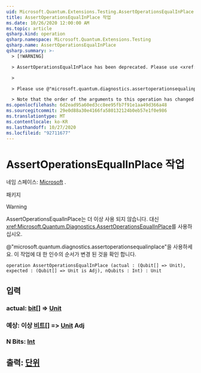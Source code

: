 ```yaml
---
uid: Microsoft.Quantum.Extensions.Testing.AssertOperationsEqualInPlace
title: AssertOperationsEqualInPlace 작업
ms.date: 10/26/2020 12:00:00 AM
ms.topic: article
qsharp.kind: operation
qsharp.namespace: Microsoft.Quantum.Extensions.Testing
qsharp.name: AssertOperationsEqualInPlace
qsharp.summary: >-
  > [!WARNING]

  > AssertOperationsEqualInPlace has been deprecated. Please use <xref:Microsoft.Quantum.Diagnostics.AssertOperationsEqualInPlace> instead.

  >

  > Please use @"microsoft.quantum.diagnostics.assertoperationsequalinplace".

  > Note that the order of the arguments to this operation has changed.
ms.openlocfilehash: 6d2ead95a60ed3cc8ee95fb7f91e1aa49d366a48
ms.sourcegitcommit: 29e0d88a30e4166fa580132124b0eb57e1f0e986
ms.translationtype: MT
ms.contentlocale: ko-KR
ms.lasthandoff: 10/27/2020
ms.locfileid: "92711677"
---
```

# <a name="assertoperationsequalinplace-operation"></a>AssertOperationsEqualInPlace 작업

네임 스페이스: [Microsoft](xref:Microsoft.Quantum.Extensions.Testing) .

패키지 [](https://nuget.org/packages/)


> [!WARNING]
> AssertOperationsEqualInPlace는 더 이상 사용 되지 않습니다. 대신 <xref:Microsoft.Quantum.Diagnostics.AssertOperationsEqualInPlace>를 사용하십시오.
>
> @"microsoft.quantum.diagnostics.assertoperationsequalinplace"을 사용하세요.
> 이 작업에 대 한 인수의 순서가 변경 된 것을 확인 합니다.



```qsharp
operation AssertOperationsEqualInPlace (actual : (Qubit[] => Unit), expected : (Qubit[] => Unit is Adj), nQubits : Int) : Unit
```


## <a name="input"></a>입력

### <a name="actual--qubit--unit"></a>actual: [bit](xref:microsoft.quantum.lang-ref.qubit)[] => [Unit](xref:microsoft.quantum.lang-ref.unit) 




### <a name="expected--qubit--unit-adj"></a>예상: 이상 [비트](xref:microsoft.quantum.lang-ref.qubit)[] => [Unit](xref:microsoft.quantum.lang-ref.unit) Adj




### <a name="nqubits--int"></a>N Bits: [Int](xref:microsoft.quantum.lang-ref.int)





## <a name="output--unit"></a>출력: [단위](xref:microsoft.quantum.lang-ref.unit)

